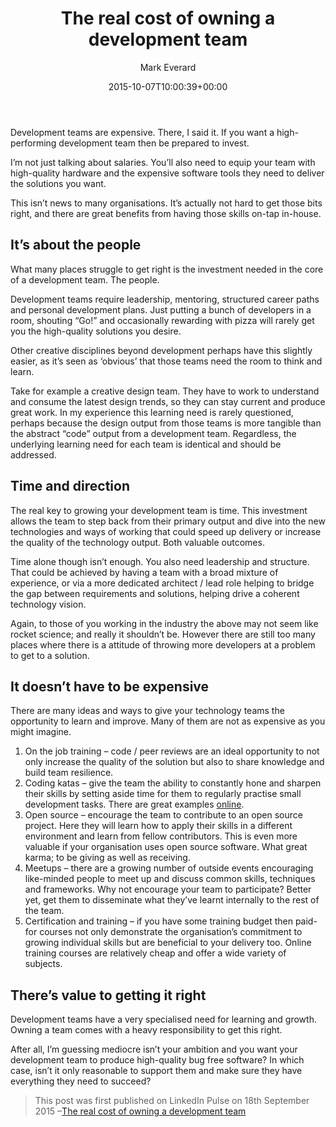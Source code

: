 ﻿---
title: The real cost of owning a development team
date: 2015-10-07T10:00:39+00:00
author: Mark Everard
color: rgb(0,0,0)
layout: post
permalink: /2015/10/07/the-real-cost-of-owning-a-development-team/
dsq_thread_id:
  - "4200690313"
feature-img: /assets/uploads/2015/10/dev-team.jpg
categories:
  - Opinion
  - Technology
---
Development teams are expensive. There, I said it. If you want a high-performing development team then be prepared to invest.

I’m not just talking about salaries. You’ll also need to equip your team with high-quality hardware and the expensive software tools they need to deliver the solutions you want.

This isn’t news to many organisations. It’s actually not hard to get those bits right, and there are great benefits from having those skills on-tap in-house.

## It’s about the people
What many places struggle to get right is the investment needed in the core of a development team. The people.

Development teams require leadership, mentoring, structured career paths and personal development plans. Just putting a bunch of developers in a room, shouting “Go!” and occasionally rewarding with pizza will rarely get you the high-quality solutions you desire.

Other creative disciplines beyond development perhaps have this slightly easier, as it’s seen as ‘obvious’ that those teams need the room to think and learn.

Take for example a creative design team. They have to work to understand and consume the latest design trends, so they can stay current and produce great work. In my experience this learning need is rarely questioned, perhaps because the design output from those teams is more tangible than the abstract “code” output from a development team. Regardless, the underlying learning need for each team is identical and should be addressed.

## Time and direction
The real key to growing your development team is time. This investment allows the team to step back from their primary output and dive into the new technologies and ways of working that could speed up delivery or increase the quality of the technology output. Both valuable outcomes.

Time alone though isn’t enough. You also need leadership and structure. That could be achieved by having a team with a broad mixture of experience, or via a more dedicated architect / lead role helping to bridge the gap between requirements and solutions, helping drive a coherent technology vision.

Again, to those of you working in the industry the above may not seem like rocket science; and really it shouldn’t be. However there are still too many places where there is a attitude of throwing more developers at a problem to get to a solution.

## It doesn’t have to be expensive
There are many ideas and ways to give your technology teams the opportunity to learn and improve. Many of them are not as expensive as you might imagine.

1. On the job training – code / peer reviews are an ideal opportunity to not only increase the quality of the solution but also to share knowledge and build team resilience.
2. Coding katas – give the team the ability to constantly hone and sharpen their skills by setting aside time for them to regularly practise small development tasks. There are great examples <a href="http://codekata.com/" target="_blank" rel="nofollow noopener noreferrer">online</a>.
3. Open source – encourage the team to contribute to an open source project. Here they will learn how to apply their skills in a different environment and learn from fellow contributors. This is even more valuable if your organisation uses open source software. What great karma; to be giving as well as receiving.
4. Meetups – there are a growing number of outside events encouraging like-minded people to meet up and discuss common skills, techniques and frameworks. Why not encourage your team to participate? Better yet, get them to disseminate what they’ve learnt internally to the rest of the team.
5. Certification and training – if you have some training budget then paid-for courses not only demonstrate the organisation’s commitment to growing individual skills but are beneficial to your delivery too. Online training courses are relatively cheap and offer a wide variety of subjects.

## There’s value to getting it right
Development teams have a very specialised need for learning and growth. Owning a team comes with a heavy responsibility to get this right.

After all, I’m guessing mediocre isn’t your ambition and you want your development team to produce high-quality bug free software? In which case, isn’t it only reasonable to support them and make sure they have everything they need to succeed?

> This post was first published on LinkedIn Pulse on 18th September 2015 –<a href="https://www.linkedin.com/pulse/real-cost-owning-development-team-mark-everard" target="_blank" rel="noopener noreferrer">The real cost of owning a development team</a>